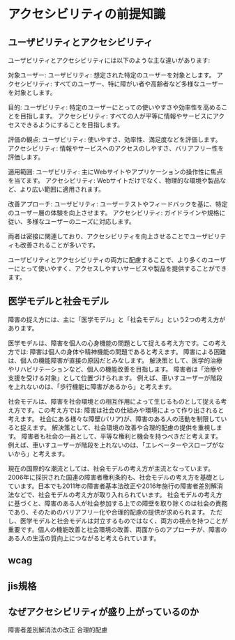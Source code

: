 # アクセシビリティの前提知識

## ユーザビリティとアクセシビリティ

ユーザビリティとアクセシビリティには以下のような主な違いがあります:

対象ユーザー:
ユーザビリティ: 想定された特定のユーザーを対象とします。
アクセシビリティ: すべてのユーザー、特に障がい者や高齢者など多様なユーザーを対象とします。

目的:
ユーザビリティ: 特定のユーザーにとっての使いやすさや効率性を高めることを目指します。
アクセシビリティ: すべての人が平等に情報やサービスにアクセスできるようにすることを目指します。

評価の観点:
ユーザビリティ: 使いやすさ、効率性、満足度などを評価します。
アクセシビリティ: 情報やサービスへのアクセスのしやすさ、バリアフリー性を評価します。

適用範囲:
ユーザビリティ: 主にWebサイトやアプリケーションの操作性に焦点を当てます。
アクセシビリティ: Webサイトだけでなく、物理的な環境や製品など、より広い範囲に適用されます。

改善アプローチ:
ユーザビリティ: ユーザーテストやフィードバックを基に、特定のユーザー層の体験を向上させます。
アクセシビリティ: ガイドラインや規格に従い、多様なユーザーのニーズに対応します。

両者は密接に関連しており、アクセシビリティを向上させることでユーザビリティも改善されることが多いです。

ユーザビリティとアクセシビリティの両方に配慮することで、より多くのユーザーにとって使いやすく、アクセスしやすいサービスや製品を提供することができます。

## 医学モデルと社会モデル
障害の捉え方には、主に「医学モデル」と「社会モデル」という2つの考え方があります。

医学モデルは、障害を個人の心身機能の問題として捉える考え方です。この考え方では:
障害は個人の身体や精神機能の問題であると考えます。
障害による困難は、個人の機能障害が直接の原因だとみなします。
解決策として、医学的治療やリハビリテーションなど、個人の機能改善を目指します。
障害者は「治療や支援を受ける対象」として位置づけられます。
例えば、車いすユーザーが階段を上れないのは、「歩行機能に障害があるから」と考えます。

社会モデルは、障害を社会環境との相互作用によって生じるものとして捉える考え方です。この考え方では:
障害は社会の仕組みや環境によって作り出されると考えます。
社会にある様々な障壁(バリア)が、障害のある人の活動を制限していると捉えます。
解決策として、社会環境の改善や合理的配慮の提供を重視します。
障害者も社会の一員として、平等な権利と機会を持つべきだと考えます。
例えば、車いすユーザーが階段を上れないのは、「エレベーターやスロープがないから」と考えます。

現在の国際的な潮流としては、社会モデルの考え方が主流となっています。2006年に採択された国連の障害者権利条約も、社会モデルの考え方を基礎としています。日本でも2011年の障害者基本法改正や2016年施行の障害者差別解消法などで、社会モデルの考え方が取り入れられています。
社会モデルの考え方に基づくと、障害のある人が社会参加する上での障壁を取り除くのは社会の責務であり、そのためのバリアフリー化や合理的配慮の提供が求められます。
ただし、医学モデルと社会モデルは対立するものではなく、両方の視点を持つことが重要です。個人の機能改善と社会環境の改善、両面からのアプローチが、障害のある人の生活の質向上につながると考えられています。


## wcag

## jis規格

## なぜアクセシビリティが盛り上がっているのか
障害者差別解消法の改正
合理的配慮
